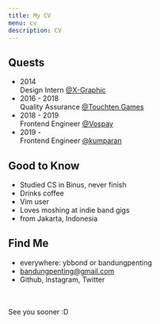 ```yaml
---
title: My CV
menu: cv
description: CV
---
```

## Quests

- <time>2014</time><br>Design Intern [@X-Graphic](https://www.xg.co.id/)
- <time>2016 - 2018</time><br>Quality Assurance [@Touchten Games](https://www.touchten.com/)
- <time>2018 - 2019</time><br>Frontend Engineer [@Vospay](https://vospay.id/)
- <time>2019 -</time><br>Frontend Engineer [@kumparan](https://kumparan.com/)

## Good to Know

- Studied CS in Binus, never finish
- Drinks coffee
- Vim user
- Loves moshing at indie band gigs
- from Jakarta, Indonesia

## Find Me

- everywhere: ybbond or bandungpenting
- bandungpenting@gmail.com
- Github, Instagram, Twitter

<br>
<br>
See you sooner :D